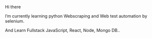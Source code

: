 Hi there

I’m currently learning python Webscraping and Web test automation by selenium.

And Learn Fullstack JavaScript, React, Node, Mongo DB..
